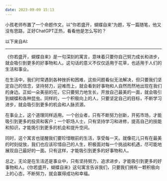 ```yaml
---
date: 2023-09-09 15:13
---
```


小孩老师布置了一个命题作文，以”你若盛开，蝴蝶自来“为题，写一篇随笔，他又没有思路，正好ChatGPT正热，看看他是怎么写的？

以下来自AI:

---

《你若盛开，蝴蝶自来》是一句深刻的寓言，意味着只要你自己努力成长和进步，就会吸引到更多的好事物和人。这句话的意义不仅仅适用于花草，也适用于人们的生活和事业。

在生活中，我们时常遇到各种挫折和困难，这些问题看似无法解决，但只要我们坚定自己的信念，坚持努力，迎难而上，就会看到好事物和人自然而然地出现在我们的身边。正如一朵美丽的花，它只要努力地生长，开放自己最美的一面，就会吸引到蝴蝶和各种昆虫。同样的，一个积极向上的人，只要坚定自己的目标，不断学习进步，就会吸引到更多的机会和人脉资源。

在事业上，这个道理同样适用。一个创业者，只有不断努力创新，开拓市场，才能吸引到更多的投资和客户；一个职场人士，只有坚持学习和进修，提高自己的技能和知识，才能吸引到更多的机会和提升空间。

同时，这个寓言也提醒我们要珍惜眼前的生活，享受每一天。就像花儿只有在最美的时刻绽放，我们也应该珍惜自己的人生，积极面对每一个挑战和机遇，尽可能地展现自己最好的一面。只有这样，才能吸引到更多的好事物和人。

总之，无论是在生活还是事业中，只有坚持努力，追求进步，才能吸引到更多的好事物和人。《你若盛开，蝴蝶自来》这句寓言告诉我们，只要我们拥有一颗积极向上的心态，不断努力，就会赢得成功和幸福。